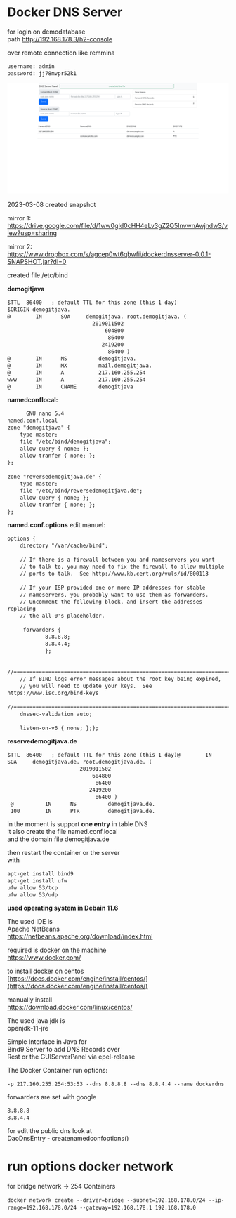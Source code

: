 
Docker DNS Server
============================================================  
for login on demodatabase  
path
http://192.168.178.3/h2-console

over remote connection like remmina

    username: admin 
    password: jj78mvpr52k1

![enter image description here](https://raw.githubusercontent.com/demogitjava/demodatabase/master/dockerdnspanel.png)


2023-03-08 created snapshot

mirror 1:  
https://drive.google.com/file/d/1ww0gId0cHH4eLv3gZ2Q5InvwnAwjndwS/view?usp=sharing

mirror 2:  
https://www.dropbox.com/s/agcep0wt6qbwfii/dockerdnsserver-0.0.1-SNAPSHOT.jar?dl=0

created file /etc/bind

**demogitjava**

    $TTL  86400   ; default TTL for this zone (this 1 day)
    $ORIGIN demogitjava.
    @        IN      SOA     demogitjava. root.demogitjava. (
                               2019011502
                                   604800
                                    86400
                                  2419200
                                    86400 )
    @        IN      NS          demogitjava.
    @        IN      MX          mail.demogitjava.
    @        IN      A           217.160.255.254
    www      IN      A           217.160.255.254
    @        IN      CNAME       demogitjava


**namedconflocal:**

          GNU nano 5.4                                                            named.conf.local                                                                     
    zone "demogitjava" {
        type master;
        file "/etc/bind/demogitjava";
        allow-query { none; };
        allow-tranfer { none; };
    };
    
    zone "reversedemogitjava.de" {
        type master;
        file "/etc/bind/reversedemogitjava.de";
        allow-query { none; };
        allow-tranfer { none; };
    };



**named.conf.options**
edit manuel:

    options {
        directory "/var/cache/bind";

        // If there is a firewall between you and nameservers you want
        // to talk to, you may need to fix the firewall to allow multiple
        // ports to talk.  See http://www.kb.cert.org/vuls/id/800113

        // If your ISP provided one or more IP addresses for stable
        // nameservers, you probably want to use them as forwarders.
        // Uncomment the following block, and insert the addresses replacing
        // the all-0's placeholder.

         forwarders {
                8.8.8.8;
                8.8.4.4; 
                };

        //========================================================================
        // If BIND logs error messages about the root key being expired,
        // you will need to update your keys.  See https://www.isc.org/bind-keys
        //========================================================================
        dnssec-validation auto;

        listen-on-v6 { none; };};










**reservedemogitjava.de**

    $TTL  86400   ; default TTL for this zone (this 1 day)@        IN      SOA     demogitjava.de. root.demogitjava.de. (
                           2019011502
                               604800
                                86400
                              2419200
                                86400 )
     @          IN      NS          demogitjava.de.
     100        IN      PTR         demogitjava.de.







in the moment is support **one entry** in table DNS  
it also create the file named.conf.local  
and the domain file demogitjava.de


then restart the container or the server  
with

    apt-get install bind9
    apt-get install ufw
    ufw allow 53/tcp 
    ufw allow 53/udp

**used operating system in Debain 11.6**

The used IDE is  
Apache NetBeans  
https://netbeans.apache.org/download/index.html

required is docker on the machine  
https://www.docker.com/

to install docker on centos  
[https://docs.docker.com/engine/install/centos/](https://docs.docker.com/engine/install/centos/)

manually install   
https://download.docker.com/linux/centos/



The used java jdk is  
openjdk-11-jre


Simple Interface in Java for  
Bind9 Server to add DNS Records over  
Rest or the GUIServerPanel via epel-release



The Docker Container run options:

    -p 217.160.255.254:53:53 --dns 8.8.8.8 --dns 8.8.4.4 --name dockerdns




forwarders are set with google

    8.8.8.8  
    8.8.4.4  

for edit the public dns look at  
DaoDnsEntry - createnamedconfoptions()






run options docker network
============================================================  

for bridge network -> 254 Containers

`docker network create --driver=bridge --subnet=192.168.178.0/24 --ip-range=192.168.178.0/24 --gateway=192.168.178.1 192.168.178.0`

